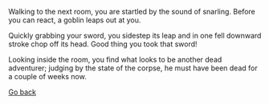 Walking to the next room, you are startled by the sound of snarling. Before you can react, a goblin leaps out at you.

Quickly grabbing your sword, you sidestep its leap and in one fell downward stroke chop off its head. Good thing you took that sword!

Looking inside the room, you find what looks to be another dead adventurer; judging by the state of the corpse, he must have been dead for a couple of weeks now.

[Go back](/7/4.md)